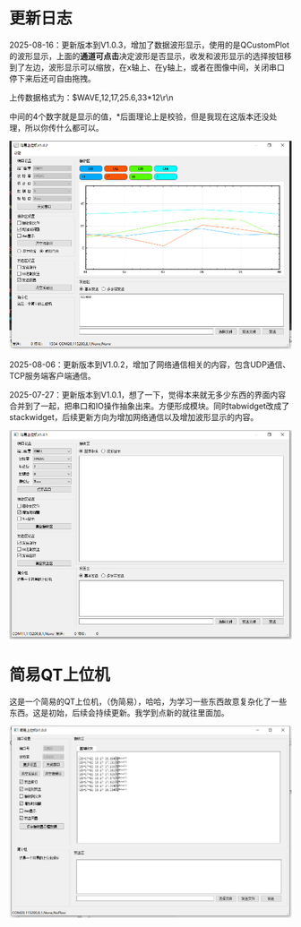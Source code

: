 # 更新日志

2025-08-16：更新版本到V1.0.3，增加了数据波形显示，使用的是QCustomPlot的波形显示，上面的**通道可点击**决定波形是否显示，收发和波形显示的选择按钮移到了左边，波形显示可以缩放，在x轴上、在y轴上，或者在图像中间，关闭串口停下来后还可自由拖拽。

上传数据格式为：$WAVE,12,17,25.6,33*12\r\n

中间的4个数字就是显示的值，*后面理论上是校验，但是我现在这版本还没处理，所以你传什么都可以。

![image-20250816115908994](image/readme/image-20250816115908994.png)

2025-08-06：更新版本到V1.0.2，增加了网络通信相关的内容，包含UDP通信、TCP服务端客户端通信。

2025-07-27：更新版本到V1.0.1，想了一下，觉得本来就无多少东西的界面内容合并到了一起，把串口和IO操作抽象出来。方便形成模块。同时tabwidget改成了stackwidget，后续更新方向为增加网络通信以及增加波形显示的内容。

![image-20250727102350791](image/readme/image-20250727102350791.png)



# 简易QT上位机

这是一个简易的QT上位机，（伪简易），哈哈，为学习一些东西故意复杂化了一些东西。这是初始，后续会持续更新。我学到点新的就往里面加。

![image-20250720183603753](image/readme/image-20250720183603753.png)